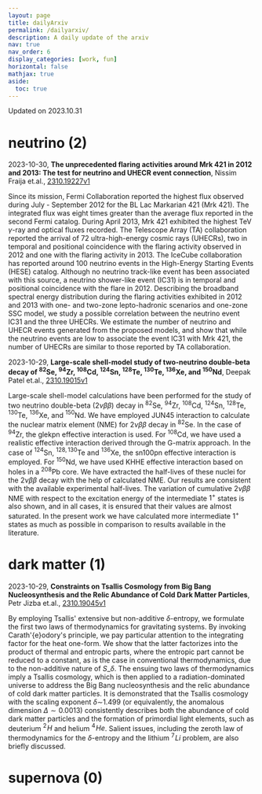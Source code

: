 ```yaml
---
layout: page
title: dailyArxiv
permalink: /dailyarxiv/
description: A daily update of the arxiv
nav: true
nav_order: 6
display_categories: [work, fun]
horizontal: false
mathjax: true
aside:
  toc: true
---
```


 Updated on 2023.10.31
# neutrino (2)

2023-10-30, **The unprecedented flaring activities around Mrk 421 in 2012 and 2013: The test for neutrino and UHECR event connection**, Nissim Fraija et.al., [2310.19227v1](http://arxiv.org/abs/2310.19227v1)

 Since its mission, Fermi Collaboration reported the highest flux observed during July - September 2012 for the BL Lac Markarian 421 (Mrk 421). The integrated flux was eight times greater than the average flux reported in the second Fermi catalog. During April 2013, Mrk 421 exhibited the highest TeV $\gamma$-ray and optical fluxes recorded. The Telescope Array (TA) collaboration reported the arrival of 72 ultra-high-energy cosmic rays (UHECRs), two in temporal and positional coincidence with the flaring activity observed in 2012 and one with the flaring activity in 2013. The IceCube collaboration has reported around 100 neutrino events in the High-Energy Starting Events (HESE) catalog. Although no neutrino track-like event has been associated with this source, a neutrino shower-like event (IC31) is in temporal and positional coincidence with the flare in 2012. Describing the broadband spectral energy distribution during the flaring activities exhibited in 2012 and 2013 with one- and two-zone lepto-hadronic scenarios and one-zone SSC model, we study a possible correlation between the neutrino event IC31 and the three UHECRs. We estimate the number of neutrino and UHECR events generated from the proposed models, and show that while the neutrino events are low to associate the event IC31 with Mrk 421, the number of UHECRs are similar to those reported by TA collaboration.

2023-10-29, **Large-scale shell-model study of two-neutrino double-beta decay of $^{82}$Se, $^{94}$Zr, $^{108}$Cd, $^{124}$Sn, $^{128}$Te, $^{130}$Te, $^{136}$Xe, and $^{150}$Nd**, Deepak Patel et.al., [2310.19015v1](http://arxiv.org/abs/2310.19015v1)

 Large-scale shell-model calculations have been performed for the study of two neutrino double-beta ($2\nu\beta\beta$) decay in $^{82}$Se, $^{94}$Zr, $^{108}$Cd, $^{124}$Sn, $^{128}$Te, $^{130}$Te, $^{136}$Xe, and $^{150}$Nd. We have employed JUN45 interaction to calculate the nuclear matrix element (NME) for $2\nu\beta\beta$ decay in $^{82}$Se. In the case of $^{94}$Zr, the glekpn effective interaction is used. For $^{108}$Cd, we have used a realistic effective interaction derived through the G-matrix approach. In the case of $^{124}$Sn, $^{128,130}$Te and $^{136}$Xe, the sn100pn effective interaction is employed. For $^{150}$Nd, we have used KHHE effective interaction based on holes in a $^{208}$Pb core. We have extracted the half-lives of these nuclei for the $2\nu\beta\beta$ decay with the help of calculated NME. Our results are consistent with the available experimental half-lives. The variation of cumulative $2\nu\beta\beta$ NME with respect to the excitation energy of the intermediate $1^+$ states is also shown, and in all cases, it is ensured that their values are almost saturated. In the present work we have calculated more intermediate $1^+$ states as much as possible in comparison to results available in the literature.

# dark matter (1)

2023-10-29, **Constraints on Tsallis Cosmology from Big Bang Nucleosynthesis and the Relic Abundance of Cold Dark Matter Particles**, Petr Jizba et.al., [2310.19045v1](http://arxiv.org/abs/2310.19045v1)

 By employing Tsallis' extensive but non-additive $\delta$-entropy, we formulate the first two laws of thermodynamics for gravitating systems. By invoking Carath\'{e}odory's principle, we pay particular attention to the integrating factor for the heat one-form. We show that the latter factorizes into the product of thermal and entropic parts, where the entropic part cannot be reduced to a constant, as is the case in conventional thermodynamics, due to the non-additive nature of $S\_{\delta}$. The ensuing two laws of thermodynamics imply a Tsallis cosmology, which is then applied to a radiation-dominated universe to address the Big Bang nucleosynthesis and the relic abundance of cold dark matter particles. It is demonstrated that the Tsallis cosmology with the scaling exponent $\delta$$\sim$$1.499$ (or equivalently, the anomalous dimension $\Delta\sim0.0013$) consistently describes both the abundance of cold dark matter particles and the formation of primordial light elements, such as deuterium ${}^{2}\!H$ and helium ${}^{4}\!He$. Salient issues, including the zeroth law of thermodynamics for the $\delta$-entropy and the lithium ${}^{7}\!Li$ problem, are also briefly discussed.

# supernova (0)

